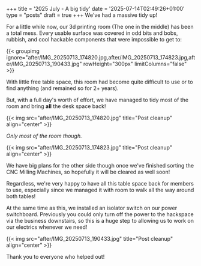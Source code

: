 +++
title = '2025 July - A big tidy'
date = '2025-07-14T02:49:26+01:00'
type = "posts"
draft = true
+++
We've had a massive tidy up!

For a little while now, our 3d printing room (The one in the middle) has been a total mess. Every usable surface was
covered in odd bits and bobs, rubbish, and cool hackable components that were impossible to get to:

{{< groupimg ignore="after/IMG_20250713_174820.jpg,after/IMG_20250713_174823.jpg,after/IMG_20250713_190433.jpg"
             rowHeight="300px" limitColumns="false" >}}

With little free table space, this room had become quite difficult to use or to find anything (and remained so for 2+
years).

But, with a full day's worth of effort, we have managed to tidy most of the room and bring **all** the desk space back!

{{< img src="after/IMG_20250713_174820.jpg" title="Post cleanup" align="center" >}}

*Only most of the room though.*

{{< img src="after/IMG_20250713_174823.jpg" title="Post cleanup" align="center" >}}

We have big plans for the other side though once we've finished sorting the CNC Milling Machines, so hopefully it will
be cleared as well soon!

Regardless, we're very happy to have all this table space back for members to use, especially since we managed it
with room to walk all the way around both tables!

At the same time as this, we installed an isolator switch on our power switchboard. Previously you could only turn off
the power to the hackspace via the business downstairs, so this is a huge step to allowing us to work on our electrics
whenever we need!

{{< img src="after/IMG_20250713_190433.jpg" title="Post cleanup" align="center" >}}

Thank you to everyone who helped out!

